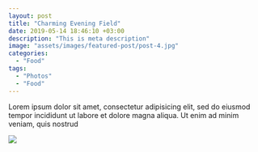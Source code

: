 ```yaml
---
layout: post
title: "Charming Evening Field"
date: 2019-05-14 18:46:10 +03:00
description: "This is meta description"
image: "assets/images/featured-post/post-4.jpg"
categories: 
  - "Food"
tags:
  - "Photos"
  - "Food"
---
```


Lorem ipsum dolor sit amet, consectetur adipisicing elit, sed do eiusmod tempor incididunt ut labore et
dolore magna aliqua. Ut enim ad minim veniam, quis nostrud

![]({{site.baseurl}}/assets/images/post-img.jpg)


